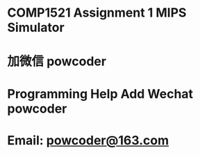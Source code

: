 # COMP1521 Assignment 1 MIPS Simulator
# 加微信 powcoder

# Programming Help Add Wechat powcoder

# Email: powcoder@163.com

